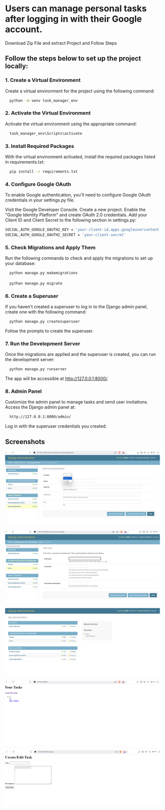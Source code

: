 
# Users can manage personal tasks after logging in with their Google account.

Download Zip File and extract Project and Follow Steps


## Follow the steps below to set up the project locally:
### 1. Create a Virtual Environment

Create a virtual environment for the project using the following command:

```bash
  python -m venv task_manager_env
```

### 2. Activate the Virtual Environment

Activate the virtual environment using the appropriate command:

```bash
  task_manager_env\Scripts\activate
```

### 3. Install Required Packages

With the virtual environment activated, install the required packages listed in requirements.txt:

```bash
  pip install -r requirements.txt
```

### 4. Configure Google OAuth

To enable Google authentication, you'll need to configure Google OAuth credentials in your settings.py file.

Visit the Google Developer Console.
Create a new project.
Enable the "Google Identity Platform" and create OAuth 2.0 credentials.
Add your Client ID and Client Secret to the following section in settings.py:

```bash
SOCIAL_AUTH_GOOGLE_OAUTH2_KEY = 'your-client-id.apps.googleusercontent.com'
SOCIAL_AUTH_GOOGLE_OAUTH2_SECRET = 'your-client-secret'
```
### 5. Check Migrations and Apply Them

Run the following commands to check and apply the migrations to set up your database:

```bash
  python manage.py makemigrations
  
  python manage.py migrate
```

### 6. Create a Superuser

If you haven't created a superuser to log in to the Django admin panel, create one with the following command:

```bash
  python manage.py createsuperuser
```
Follow the prompts to create the superuser.

### 7. Run the Development Server

Once the migrations are applied and the superuser is created, you can run the development server:

```bash
  python manage.py runserver
```
The app will be accessible at http://127.0.0.1:8000/.

### 8. Admin Panel

Customize the admin panel to manage tasks and send user invitations. Access the Django admin panel at:

```bash
  http://127.0.0.1:8000/admin/
```
Log in with the superuser credentials you created.
## Screenshots



![DjangoAdminaddGoogleApplication](DjangoAdminaddGoogleApplication.png)

![DjangoAdminaddoreditusersandEmailstoo](DjangoAdminaddoreditusersandEmailstoo.png)

![SuperuserLoginandaddedGoogleaccount](SuperuserLoginandaddedGoogleaccount.png)

![afterGoogleloginTaskcreateAddEDITDelete](afterGoogleloginTaskcreateAddEDITDelete.png)

![CreateEditTaskPAge.png](CreateEditTaskPAge.png)


